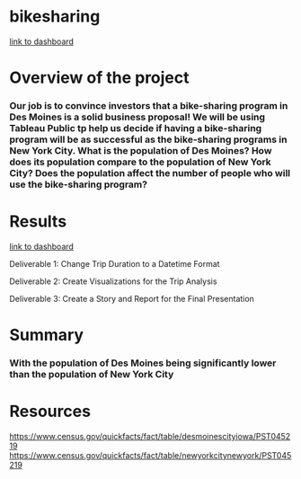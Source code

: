 # bikesharing


[link to dashboard](https://public.tableau.com/profile/ednuel#!/vizhome/Challenge_16136397108280/Story2?publish=yes)

# Overview of the project
### Our job is to convince investors that a bike-sharing program in Des Moines is a solid business proposal! We will be using Tableau Public tp help us decide if having a bike-sharing program will be as successful as the bike-sharing programs in New York City. What is the population of Des Moines? How does its population compare to the population of New York City? Does the population affect the number of people who will use the bike-sharing program?

# Results
[link to dashboard](https://public.tableau.com/profile/ednuel#!/vizhome/Challenge_16136397108280/Story2?publish=yes)
![]()


Deliverable 1: Change Trip Duration to a Datetime Format

Deliverable 2: Create Visualizations for the Trip Analysis

Deliverable 3: Create a Story and Report for the Final Presentation

# Summary
### With the population of Des Moines being significantly lower than the population of New York City 


# Resources
https://www.census.gov/quickfacts/fact/table/desmoinescityiowa/PST045219
https://www.census.gov/quickfacts/fact/table/newyorkcitynewyork/PST045219
